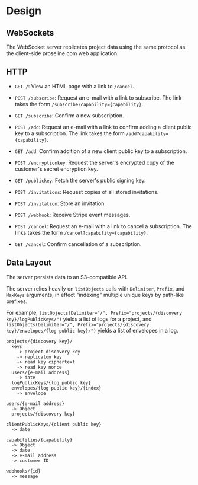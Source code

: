 # Design

## WebSockets

The WebSocket server replicates project data using the same protocol as the client-side proseline.com web application.

## HTTP

- `GET /`: View an HTML page with a link to `/cancel`.

- `POST /subscribe`:  Request an e-mail with a link to subscribe.  The link takes the form `/subscribe?capability={capability}`.

- `GET /subscribe`: Confirm a new subscription.

- `POST /add`:  Request an e-mail with a link to confirm adding a client public key to a subscription.  The link takes the form `/add?capability={capability}`.

- `GET /add`: Confirm addition of a new client public key to a subscription.

- `POST /encryptionkey`:  Request the server's encrypted copy of the customer's secret encryption key.

- `GET /publickey`:  Fetch the server's public signing key.

- `POST /invitations`:  Request copies of all stored invitations.

- `POST /invitation`:  Store an invitation.

- `POST /webhook`:  Receive Stripe event messages.

- `POST /cancel`:  Request an e-mail with a link to cancel a subscription.  The links takes the form `/cancel?capability={capability}`.

- `GET /cancel`:  Confirm cancellation of a subscription.

## Data Layout

The server persists data to an S3-compatible API.

The server relies heavily on `listObjects` calls with `Delimiter`, `Prefix`, and `MaxKeys` arguments, in effect "indexing" multiple unique keys by path-like prefixes.

For example, `listObjects(Delimiter="/", Prefix="projects/{discovery key}/logPublicKeys/")` yields a list of logs for a project, and `listObjects(Delimiter="/", Prefix="projects/{discovery key}/envelopes/{log public key}/")` yields a list of envelopes in a log.

```
projects/{discovery key}/
  keys
    -> project discovery key
    -> replicaton key
    -> read key ciphertext
    -> read key nonce
  users/{e-mail address}
    -> date
  logPublicKeys/{log public key}
  envelopes/{log public key}/{index}
    -> envelope

users/{e-mail address}
  -> Object
  projects/{discovery key}

clientPublicKeys/{client public key}
  -> date

capabilities/{capability}
  -> Object
  -> date
  -> e-mail address
  -> customer ID

webhooks/{id}
  -> message
```
